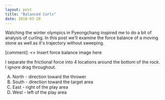 ```yaml
---
layout: post
title: "Balanced Curls"
date: 2018-03-20
---
```



Watching the winter olympics in Pyeongchang inspired me to do a bit of analysis of curling. In this post we'll examine the force balance of a moving stone as well as it's trajectory without sweeping. 

[comment]: <> Insert force balance image here

I separate the frictional force into 4 locations around the bottom of the rock. I ignore drag throughout. 
<ol type="A">
  <li>North - direction toward the thrower</li>
  <li>South - direction toward the target area</li>
  <li>East - right of the play area</li>
  <li>West - left of the play area</li>
</ol>


